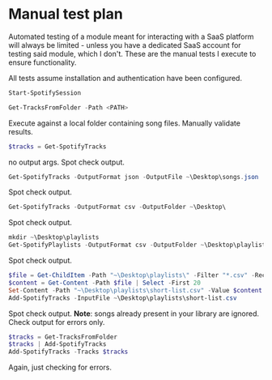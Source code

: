 # Manual test plan

Automated testing of a module meant for interacting with a SaaS platform will
always be limited - unless you have a dedicated SaaS account for testing said
module, which I don't. These are the manual tests I execute to ensure
functionality.

All tests assume installation and authentication have been configured.

```powershell
Start-SpotifySession
```

```powershell
Get-TracksFromFolder -Path <PATH>
```
Execute against a local folder containing song files.
Manually validate results.

```powershell
$tracks = Get-SpotifyTracks
```
no output args. Spot check output.

```powershell
Get-SpotifyTracks -OutputFormat json -OutputFile ~\Desktop\songs.json
```
Spot check output.

```powershell
Get-SpotifyTracks -OutputFormat csv -OutputFolder ~\Desktop\
```
Spot check output.

```powershell
mkdir ~\Desktop\playlists
Get-SpotifyPlaylists -OutputFormat csv -OutputFolder ~\Desktop\playlists
```
Spot check output.

```powershell
$file = Get-ChildItem -Path "~\Desktop\playlists\" -Filter "*.csv" -Recurse | Select -First 1
$content = Get-Content -Path $file | Select -First 20
Set-Content -Path "~\Desktop\playlists\short-list.csv" -Value $content
Add-SpotifyTracks -InputFile ~\Desktop\playlists\short-list.csv
```
Spot check output.
**Note**: songs already present in your library are ignored. Check output
for errors only.

```powershell
$tracks = Get-TracksFromFolder
$tracks | Add-SpotifyTracks
Add-SpotifyTracks -Tracks $tracks
```
Again, just checking for errors.

